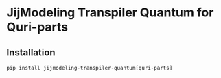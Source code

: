 # JijModeling Transpiler Quantum for Quri-parts

## Installation

```shell
pip install jijmodeling-transpiler-quantum[quri-parts]
```
